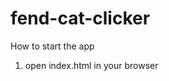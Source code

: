 fend-cat-clicker
================================
How to start the app

1. open index.html in your browser